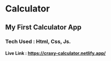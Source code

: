 # Calculator

## My First Calculator App

### Tech Used : Html, Css, Js.

#### Live Link : https://craxy-calculator.netlify.app/

